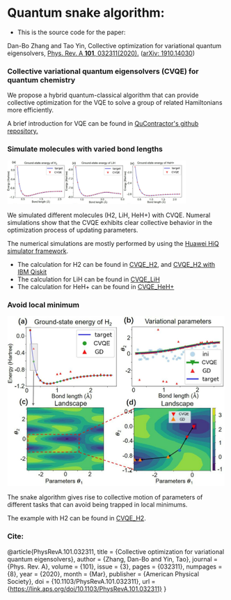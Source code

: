 # Quantum snake algorithm: 
* This is the source code for the paper: 

Dan-Bo Zhang and Tao Yin, Collective optimization for variational quantum eigensolvers, [Phys. Rev. A **101**, 032311(2020).](https://link.aps.org/doi/10.1103/PhysRevA.101.032311) ([arXiv: 1910.14030](https://arxiv.org/abs/1910.14030))

### Collective variational quantum eigensolvers (CVQE) for quantum chemistry

We propose a hybrid quantum-classical algorithm that can provide collective optimization for the VQE
to solve a group of related Hamiltonians more efficiently.

A brief introduction for VQE can be found in [QuContractor's github repository.](https://github.com/QuContractor/VQE_tutorial/)

### Simulate molecules with varied bond lengths



<img src="figs/fig1_1.jpg" alt="energies" style="zoom: 40%;" />

We simulated different molecules (H2, LiH, HeH+) with CVQE. Numeral simulations show that the CVQE exhibits clear collective behavior in the optimization process of updating parameters. 

The numerical simulations are mostly performed by using the [Huawei HiQ simulator framework](https://hiq.huaweicloud.com/). 

* The calculation for H2 can be found in [CVQE_H2](https://github.com/QuContractor/CVQE/blob/master/H2/snake_VQE_H2_pjq.ipynb), and [CVQE_H2 with IBM Qiskit](https://github.com/QuContractor/CVQE/blob/master/H2/snake_VQE_H2_IBM.ipynb)
* The calculation for LiH can be found in [CVQE_LiH](https://github.com/QuContractor/CVQE/blob/master/LiH/snake_VQE_LiH.ipynb)
* The calculation for HeH+ can be found in [CVQE_HeH+](https://github.com/QuContractor/CVQE/blob/master/HeH%2B/snake_VQE_HeH.ipynb)

### Avoid local minimum

<img src="figs/fig5.jpg" alt="local_mini" width = "500" />

The snake algorithm gives rise to collective motion of parameters of different tasks
that can avoid being trapped in local minimums. 

The example with H2 can be found in [CVQE_H2](https://github.com/QuContractor/CVQE/blob/master/H2/snake_VQE_H2_2theta.ipynb).

### Cite:

@article{PhysRevA.101.032311,
  title = {Collective optimization for variational quantum eigensolvers},
  author = {Zhang, Dan-Bo and Yin, Tao},
  journal = {Phys. Rev. A},
  volume = {101},
  issue = {3},
  pages = {032311},
  numpages = {8},
  year = {2020},
  month = {Mar},
  publisher = {American Physical Society},
  doi = {10.1103/PhysRevA.101.032311},
  url = {https://link.aps.org/doi/10.1103/PhysRevA.101.032311}
}



